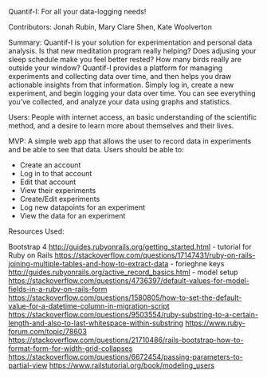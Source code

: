 Quantif-I: For all your data-logging needs!

Contributors: Jonah Rubin, Mary Clare Shen, Kate Woolverton

Summary:
Quantif-I is your solution for experimentation and personal data analysis. Is that new meditation program really helping? Does adjusing your sleep schedule make you feel better rested? How many birds really are outside your window? Quantif-I provides a platform for managing experiments and collecting data over time, and then helps you draw actionable insights from that information. Simply log in, create a new experiment, and begin logging your data over time. You can see everything you’ve collected, and analyze your data using graphs and statistics.

Users: People with internet access, an basic understanding of the scientific method, and a desire to learn more about themselves and their lives.

MVP: 
A simple web app that allows the user to record data in experiments and be able to see that data. 
Users should be able to:
 - Create an account
 - Log in to that account
 - Edit that account
 - View their experiments
 - Create/Edit experiments
 - Log new datapoints for an experiment
 - View the data for an experiment



Resources Used:

Bootstrap 4
http://guides.rubyonrails.org/getting_started.html - tutorial for Ruby on Rails
https://stackoverflow.com/questions/17147431/ruby-on-rails-joining-multiple-tables-and-how-to-extract-data - forieghne keys
http://guides.rubyonrails.org/active_record_basics.html - model setup
https://stackoverflow.com/questions/4736397/default-values-for-model-fields-in-a-ruby-on-rails-form
https://stackoverflow.com/questions/1580805/how-to-set-the-default-value-for-a-datetime-column-in-migration-script
https://stackoverflow.com/questions/9503554/ruby-substring-to-a-certain-length-and-also-to-last-whitespace-within-substring
https://www.ruby-forum.com/topic/78603
https://stackoverflow.com/questions/21710486/rails-bootstrap-how-to-format-form-for-width-grid-collapses
https://stackoverflow.com/questions/6672454/passing-parameters-to-partial-view
https://www.railstutorial.org/book/modeling_users

